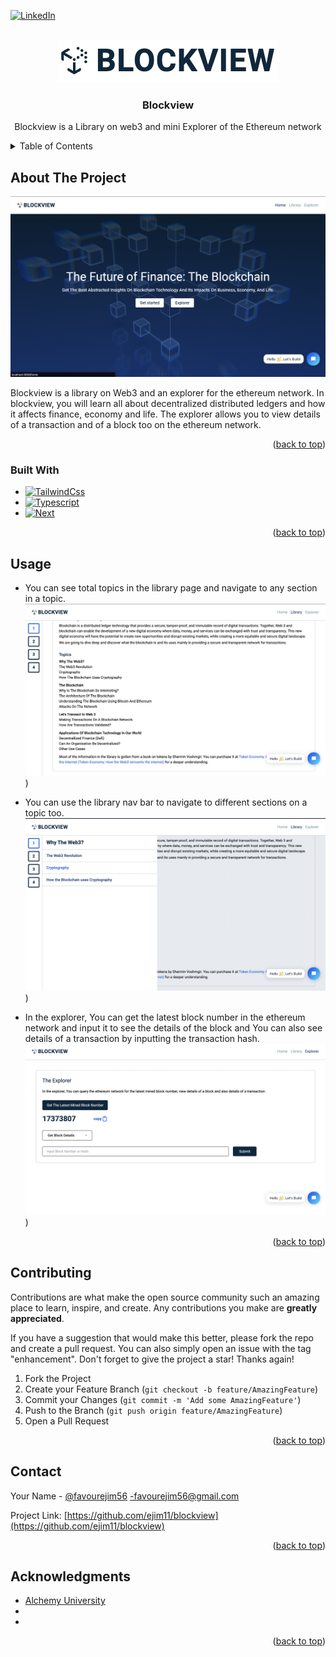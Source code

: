 <!-- Improved compatibility of back to top link: See: https://github.com/othneildrew/Best-README-Template/pull/73 -->
<a name="readme-top"></a>
<!--
*** Thanks for checking out the Best-README-Template. If you have a suggestion
*** that would make this better, please fork the repo and create a pull request
*** or simply open an issue with the tag "enhancement".
*** Don't forget to give the project a star!
*** Thanks again! Now go create something AMAZING! :D
-->



<!-- PROJECT SHIELDS -->
<!--
*** I'm using markdown "reference style" links for readability.
*** Reference links are enclosed in brackets [ ] instead of parentheses ( ).
*** See the bottom of this document for the declaration of the reference variables
*** for contributors-url, forks-url, etc. This is an optional, concise syntax you may use.
*** https://www.markdownguide.org/basic-syntax/#reference-style-links
-->

[![LinkedIn][linkedin-shield]][linkedin-url]



<!-- PROJECT LOGO -->
<br />
<div align="center">
  <a href="https://github.com/ejim11">
    <img src="public/assets/logo.png" alt="Logo" >
  </a>

<h3 align="center">Blockview</h3>

  <p align="center">
    Blockview is a Library on web3 and mini Explorer of the Ethereum network
  </p>
</div>



<!-- TABLE OF CONTENTS -->
<details>
  <summary>Table of Contents</summary>
  <ol>
    <li>
      <a href="#about-the-project">About The Project</a>
      <ul>
        <li><a href="#built-with">Built With</a></li>
      </ul>
    </li>
    <li><a href="#usage">Usage</a></li>
    <li><a href="#contributing">Contributing</a></li>
    <li><a href="#contact">Contact</a></li>
    <li><a href="#acknowledgments">Acknowledgments</a></li>
  </ol>
</details>



<!-- ABOUT THE PROJECT -->
## About The Project

[![Product Name Screen Shot][product-screenshot]](https://blockview.vercel.app/)

Blockview is a library on Web3 and an explorer for the ethereum network. In blockview, you will learn all about decentralized distributed ledgers and how it affects finance, economy and life. The explorer allows you to view details of a transaction and of a block too on the ethereum network.

<p align="right">(<a href="#readme-top">back to top</a>)</p>



### Built With
* [![TailwindCss][TailwindCss]][TailwindCss-url]
* [![Typescript][Typescript]][Typescript-url]
* [![Next][Next.js]][Next-url]



<p align="right">(<a href="#readme-top">back to top</a>)</p>





<!-- USAGE EXAMPLES -->
## Usage
- You can see total topics in the library page and navigate to any section in a topic.
[![Library1][library-screenshot]](./public/assets/library1.png))

- You can use the library nav bar to navigate to different sections on a topic too.
[![Library2][library2-screenshot]](./public/assets/library2.png))

- In the explorer, You can get the latest block number in  the ethereum network and input it to see the details of the block and You can also see details of a transaction by inputting the transaction hash.
[![Explorer][explorer-screenshot]](./public/assets/explorer.png))

<p align="right">(<a href="#readme-top">back to top</a>)</p>






<!-- CONTRIBUTING -->
## Contributing

Contributions are what make the open source community such an amazing place to learn, inspire, and create. Any contributions you make are **greatly appreciated**.

If you have a suggestion that would make this better, please fork the repo and create a pull request. You can also simply open an issue with the tag "enhancement".
Don't forget to give the project a star! Thanks again!

1. Fork the Project
2. Create your Feature Branch (`git checkout -b feature/AmazingFeature`)
3. Commit your Changes (`git commit -m 'Add some AmazingFeature'`)
4. Push to the Branch (`git push origin feature/AmazingFeature`)
5. Open a Pull Request

<p align="right">(<a href="#readme-top">back to top</a>)</p>





<!-- CONTACT -->
## Contact

Your Name - [@favourejim56](https://twitter.com/favourejim56) -favourejim56@gmail.com

Project Link: [https://github.com/ejim11/blockview](https://github.com/ejim11/blockview)

<p align="right">(<a href="#readme-top">back to top</a>)</p>



<!-- ACKNOWLEDGMENTS -->
## Acknowledgments

* [Alchemy University](https://university.alchemy.com)
* []()
* []()

<p align="right">(<a href="#readme-top">back to top</a>)</p>



<!-- MARKDOWN LINKS & IMAGES -->
<!-- https://www.markdownguide.org/basic-syntax/#reference-style-links -->
[linkedin-shield]: https://img.shields.io/badge/-LinkedIn-black.svg?style=for-the-badge&logo=linkedin&colorB=555
[linkedin-url]: https://www.linkedin.com/in/favour-ejim-a29967238?lipi=urn%3Ali%3Apage%3Ad_flagship3_profile_view_base_contact_details%3BzrjgQ4yNTDSbPZEXRVg%2Fvg%3D%3D
[product-screenshot]: ./public/assets/screenshot.png
[Next.js]: https://img.shields.io/badge/next.js-000000?style=for-the-badge&logo=nextdotjs&logoColor=white
[Next-url]: https://nextjs.org/
[Typescript]: https://img.shields.io/badge/Typescript-0769AD?style=for-the-badge&logo=jquery&logoColor=white
[Typescript-url]: https://www.typescriptlang.org/
[TailwindCss]: https://img.shields.io/badge/Tailwindcss-0769AD?style=for-the-badge&logo=jquery&logoColor=white
[TailwindCss-url]: https://tailwindcss.com/
[library-screenshot]: ./public/assets/library1.png
[library2-screenshot]: ./public/assets/library2.png
[explorer-screenshot]: ./public/assets//explorer.png